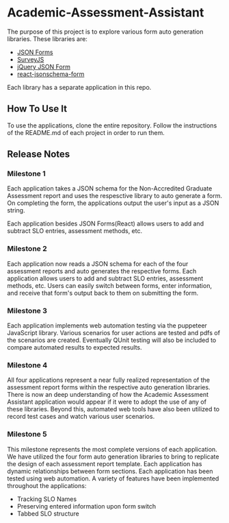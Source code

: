 # Academic-Assessment-Assistant

The purpose of this project is to explore various form auto generation libraries.
These libraries are:
  - [JSON Forms](https://jsonforms.io/)
  - [SurveyJS](https://surveyjs.io/)
  - [jQuery JSON Form](https://plugins.jquery.com/jsForm/)
  - [react-jsonschema-form](https://rjsf-team.github.io/react-jsonschema-form/docs/)

Each library has a separate application in this repo.
  
## How To Use It

To use the applications, clone the entire repository. Follow the instructions of the README.md of 
each project in order to run them.

## Release Notes

### Milestone 1
Each application takes a JSON schema for the Non-Accredited Graduate Assessment report and uses the
respesctive library to auto generate a form. On completing the form, the applications output the user's input as a JSON string.

Each application besides JSON Forms(React) allows users to add and subtract SLO entries, assessment methods, etc.

### Milestone 2
Each application now reads a JSON schema for each of the four assessment reports and auto generates the respective forms.
Each application allows users to add and subtract SLO entries, assessment methods, etc.
Users can easily switch between forms, enter information, and receive that form's output back to them on submitting the form.

### Milestone 3
Each application implements web automation testing via the puppeteer JavaScript library. Various scenarios for user actions are 
tested and pdfs of the scenarios are created. Eventually QUnit testing will also be included to compare automated results to expected results.
  
### Milestone 4
All four applications represent a near fully realized representation of the assessment report forms within the respective auto generation libraries.
There is now an deep understanding of how the Academic Assessment Assistant application would appear if it were to adopt the use of any of these libraries. 
Beyond this, automated web tools have also been utilized to record test cases and watch various user scenarios.

### Milestone 5
This milestone represents the most complete versions of each application. We have utilized the four form auto generation libraries to bring to replicate the design of each assessment report template. Each application has dynamic relationships between form sections. Each application has been tested using web automation. A variety of features have been implemented throughout the applications:
  - Tracking SLO Names
  - Preserving entered information upon form switch
  - Tabbed SLO structure
